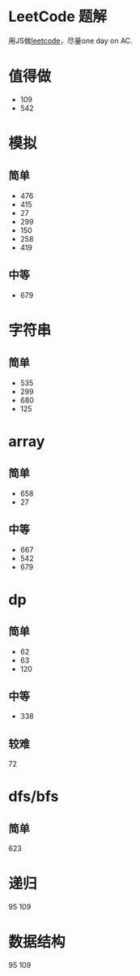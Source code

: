 # LeetCode 题解

用JS做[leetcode](https://leetcode.com)，尽量one day on AC.

# 值得做
* 109
* 542



# 模拟 
## 简单
* 476
* 415
* 27
* 299
* 150
* 258
* 419

## 中等
* 679


# 字符串
## 简单
* 535 
* 299
* 680
* 125



# array
## 简单

* 658
* 27

## 中等

* 667
* 542
* 679

# dp
## 简单

* 62
* 63
* 120

## 中等

* 338

## 较难
72

# dfs/bfs

## 简单
623

# 递归

95
109

# 数据结构

95
109
